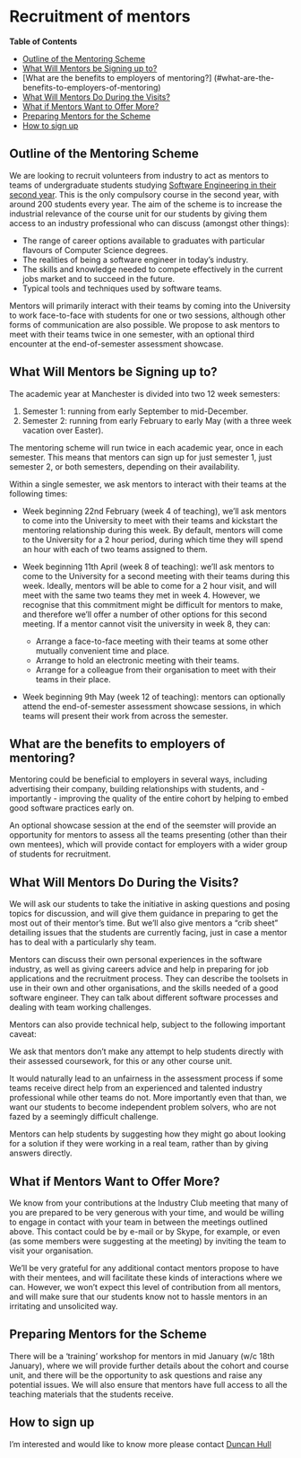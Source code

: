 # Recruitment of mentors

**Table of Contents**

- [Outline of the Mentoring Scheme](#outline-of-the-scheme)
- [What Will Mentors be Signing up to?](#what-will-mentors-be-signing-up-to)
- [What are the benefits to employers of mentoring?] (#what-are-the-benefits-to-employers-of-mentoring)
- [What Will Mentors Do During the Visits?](#what-will-mentors-do-during-the-visits)
- [What if Mentors Want to Offer More?](#what-if-mentors-want-to-offer-more)
- [Preparing Mentors for the Scheme](#preparing-mentors-for-the-scheme)
- [How to sign up](#how-to-sign-up)


## Outline of the Mentoring Scheme

We are looking to recruit volunteers from industry to act as mentors to teams of undergraduate students studying [Software Engineering in their second year](https://studentnet.cs.manchester.ac.uk/ugt/COMP23420/syllabus/). This is the only compulsory course in the second year, with around 200 students every year. The aim of the scheme is to increase the industrial relevance of the course unit for our students by giving them access to an industry professional who can discuss (amongst other things):

* The range of career options available to graduates with particular flavours of Computer Science degrees.
* The realities of being a software engineer in today’s industry.
* The skills and knowledge needed to compete effectively in the current jobs market and to succeed in the future.
* Typical tools and techniques used by software teams.

Mentors will primarily interact with their teams by coming into the University to work face-to-face with students for one or two sessions, although other forms of communication are also possible.  We propose to ask mentors to meet with their teams twice in one semester, with an optional third encounter at the end-of-semester assessment showcase.

## What Will Mentors be Signing up to?

The academic year at Manchester is divided into two 12 week semesters:

  1. Semester 1: running from early September to mid-December.
  2. Semester 2: running from early February to early May (with a three week vacation over Easter).

The mentoring scheme will run twice in each academic year, once in each semester.  This means that mentors can sign up for just semester 1, just semester 2, or both semesters, depending on their availability.

Within a single semester, we ask mentors to interact with their teams at the following times:

* Week beginning 22nd February (week 4 of teaching), we’ll ask mentors to come into the University to meet with their teams and kickstart the mentoring relationship during this week.  By default, mentors will come to the University for a 2 hour period, during which time they will spend an hour with each of two teams assigned to them.
* Week beginning 11th April (week 8 of teaching): we’ll ask mentors to come to the University for a second meeting with their teams during this week.  Ideally, mentors will be able to come for a 2 hour visit, and will meet with the same two teams they met in week 4.  However, we recognise that this commitment might be difficult for mentors to make, and therefore we’ll offer a number of other options for this second meeting.  If a mentor cannot visit the university in week 8, they can:

  * Arrange a face-to-face meeting with their teams at some other mutually convenient time and place.
  * Arrange to hold an electronic meeting with their teams.
  * Arrange for a colleague from their organisation to meet with their teams in their place.

* Week beginning 9th May (week 12 of teaching): mentors can optionally attend the end-of-semester assessment showcase sessions, in which teams will present their work from across the semester.

## What are the benefits to employers of mentoring?

Mentoring could be beneficial to employers in several ways, including advertising their company, building relationships with students, and - importantly - improving the quality of the entire cohort by helping to embed good software practices early on.

An optional showcase session at the end of the seemster will provide an opportunity for mentors to assess all the teams presenting (other than their own mentees), which will provide contact for employers with a wider group of students for recruitment.


## What Will Mentors Do During the Visits?

We will ask our students to take the initiative in asking questions and posing topics for discussion, and will give them guidance in preparing to get the most out of their mentor’s time.  But we’ll also give mentors a “crib sheet” detailing issues that the students are currently facing, just in case a mentor has to deal with a particularly shy team.

Mentors can discuss their own personal experiences in the software industry, as well as giving careers advice and help in preparing for job applications and the recruitment process.  They can describe the toolsets in use in their own and other organisations, and the skills needed of a good software engineer.  They can talk about different software processes and dealing with team working challenges.

Mentors can also provide technical help, subject to the following important caveat:

We ask that mentors don’t make any attempt to help students directly with their assessed coursework, for this or any other course unit.

It would naturally lead to an unfairness in the assessment process if some teams receive direct help from an experienced and talented industry professional while other teams do not.  More importantly even that than, we want our students to become independent problem solvers, who are not fazed by a seemingly difficult challenge.

Mentors can help students by suggesting how they might go about looking for a solution if they were working in a real team, rather than by giving answers directly.

## What if Mentors Want to Offer More?

We know from your contributions at the Industry Club meeting that many of you are prepared to be very generous with your time, and would be willing to engage in contact with your team in between the meetings outlined above.  This contact could be by e-mail or by Skype, for example, or even (as some members were suggesting at the meeting) by inviting the team to visit your organisation.

We’ll be very grateful for any additional contact mentors propose to have with their mentees, and will facilitate these kinds of interactions where we can.  However, we won’t expect this level of contribution from all mentors, and will make sure that our students know not to hassle mentors in an irritating and unsolicited way.

## Preparing Mentors for the Scheme

There will be a ‘training’ workshop for mentors in mid January (w/c 18th January), where we will provide further details about the cohort and course unit, and there will be the opportunity to ask questions and raise any potential issues. We will also ensure that mentors have full access to all the teaching materials that the students receive.

## How to sign up

I’m interested and would like to know more please contact [Duncan Hull](http://www.cs.man.ac.uk/~hulld/)
